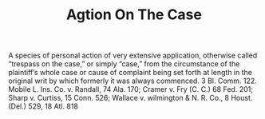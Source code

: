 ---
title: Agtion On The Case
permalink: "/definitions/agtion-on-the-case.html"
body: A species of personal action of very extensive application, otherwise called
  “trespass on the case,” or simply “case,” from the circumstance of the plaintiff’s
  whole case or cause of complaint being set forth at length in the original writ
  by which formerly it was always commenced. 3 Bl. Comm. 122. Mobile L. Ins. Co. v.
  Randall, 74 Ala. 170; Cramer v. Fry (C. C.) 68 Fed. 201; Sharp v. Curtiss, 15 Conn.
  526; Wallace v. wilmington & N. R. Co., 8 Houst. (Del.) 529, 18 Atl. 818
published_at: '2018-07-07'
layout: post
---
